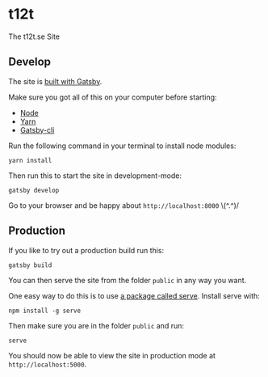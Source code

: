 # t12t

The t12t.se Site

## Develop

The site is [built with Gatsby](https://www.gatsbyjs.org/).

Make sure you got all of this on your computer before starting:

* [Node](https://nodejs.org/en/)
* [Yarn](https://yarnpkg.com/lang/en/docs/install/) 
* [Gatsby-cli](https://github.com/gatsbyjs/gatsby/tree/master/packages/gatsby-cli)



Run the following command in your terminal to install node modules:

```
yarn install
```

Then run this to start the site in development-mode:

```
gatsby develop
```

Go to your browser and be happy about `http://localhost:8000` \\(^.^)/


## Production

If you like to try out a production build run this:

```
gatsby build
```

You can then serve the site from the folder `public` in any way you want. 

One easy way to do this is to use [a package called serve](https://www.npmjs.com/package/serve). Install serve with: 

```
npm install -g serve
``` 

Then make sure you are in the folder `public` and run: 

```
serve
``` 

You should now be able to view the site in production mode at `http://localhost:5000`.
